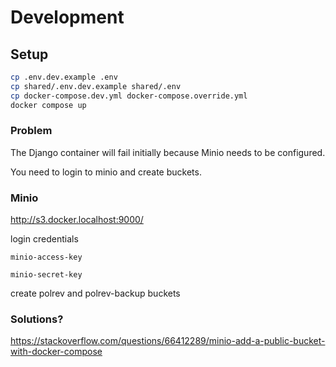 # Development

## Setup

```bash
cp .env.dev.example .env
cp shared/.env.dev.example shared/.env
cp docker-compose.dev.yml docker-compose.override.yml
docker compose up
```

### Problem
The Django container will fail initially because Minio needs to be configured.

You need to login to minio and create buckets.

### Minio

http://s3.docker.localhost:9000/

login credentials

    minio-access-key

    minio-secret-key

create polrev and polrev-backup buckets

### Solutions?
https://stackoverflow.com/questions/66412289/minio-add-a-public-bucket-with-docker-compose
